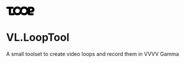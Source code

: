 <p align="left">
<img src="assets/ui/LoopToolDark.png" title="" alt="GitHub Logo">
</p>

# VL.LoopTool
A small toolset to create video loops and record them in VVVV Gamma

